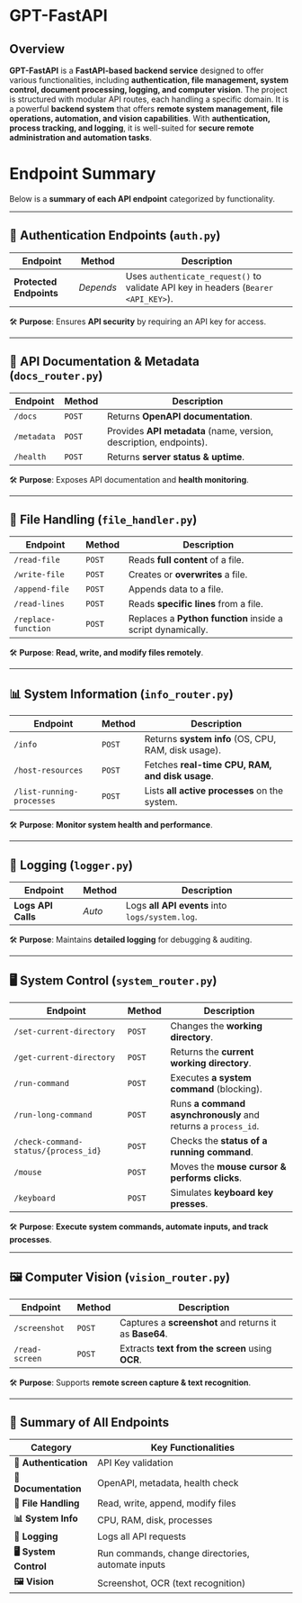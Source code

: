 # **GPT-FastAPI**
## **Overview**
**GPT-FastAPI** is a **FastAPI-based backend service** designed to offer various functionalities, including **authentication, file management, system control, document processing, logging, and computer vision**. The project is structured with modular API routes, each handling a specific domain. It is a powerful **backend system** that offers **remote system management, file operations, automation, and vision capabilities**. With **authentication, process tracking, and logging**, it is well-suited for **secure remote administration and automation tasks**.

# **Endpoint Summary**
Below is a **summary of each API endpoint** categorized by functionality.

---

## **🔐 Authentication Endpoints (`auth.py`)**
| **Endpoint**      | **Method** | **Description** |
|------------------|-----------|----------------|
| **Protected Endpoints** | _Depends_ | Uses `authenticate_request()` to validate API key in headers (`Bearer <API_KEY>`). |

🛠 **Purpose**: Ensures **API security** by requiring an API key for access.

---

## **📄 API Documentation & Metadata (`docs_router.py`)**
| **Endpoint**      | **Method** | **Description** |
|------------------|-----------|----------------|
| `/docs`          | `POST`  | Returns **OpenAPI documentation**. |
| `/metadata`      | `POST`  | Provides **API metadata** (name, version, description, endpoints). |
| `/health`        | `POST`  | Returns **server status & uptime**. |

🛠 **Purpose**: Exposes API documentation and **health monitoring**.

---

## **📂 File Handling (`file_handler.py`)**
| **Endpoint**      | **Method** | **Description** |
|------------------|-----------|----------------|
| `/read-file`     | `POST`    | Reads **full content** of a file. |
| `/write-file`    | `POST`    | Creates or **overwrites** a file. |
| `/append-file`   | `POST`    | Appends data to a file. |
| `/read-lines`    | `POST`    | Reads **specific lines** from a file. |
| `/replace-function` | `POST`  | Replaces a **Python function** inside a script dynamically. |

🛠 **Purpose**: **Read, write, and modify files remotely**.

---

## **📊 System Information (`info_router.py`)**
| **Endpoint**       | **Method** | **Description** |
|-------------------|-----------|----------------|
| `/info`           | `POST`    | Returns **system info** (OS, CPU, RAM, disk usage). |
| `/host-resources` | `POST`    | Fetches **real-time CPU, RAM, and disk usage**. |
| `/list-running-processes` | `POST` | Lists **all active processes** on the system. |

🛠 **Purpose**: **Monitor system health and performance**.

---

## **📜 Logging (`logger.py`)**
| **Endpoint**      | **Method** | **Description** |
|------------------|-----------|----------------|
| **Logs API Calls** | _Auto_ | Logs **all API events** into `logs/system.log`. |

🛠 **Purpose**: Maintains **detailed logging** for debugging & auditing.

---

## **🖥️ System Control (`system_router.py`)**
| **Endpoint**      | **Method** | **Description** |
|------------------|-----------|----------------|
| `/set-current-directory` | `POST` | Changes the **working directory**. |
| `/get-current-directory` | `POST` | Returns the **current working directory**. |
| `/run-command`   | `POST`  | Executes **a system command** (blocking). |
| `/run-long-command` | `POST` | Runs **a command asynchronously** and returns a `process_id`. |
| `/check-command-status/{process_id}` | `POST` | Checks the **status of a running command**. |
| `/mouse` | `POST` | Moves the **mouse cursor & performs clicks**. |
| `/keyboard` | `POST` | Simulates **keyboard key presses**. |

🛠 **Purpose**: **Execute system commands, automate inputs, and track processes**.

---

## **🖼️ Computer Vision (`vision_router.py`)**
| **Endpoint**      | **Method** | **Description** |
|------------------|-----------|----------------|
| `/screenshot`    | `POST`  | Captures a **screenshot** and returns it as **Base64**. |
| `/read-screen`   | `POST`  | Extracts **text from the screen** using **OCR**. |

🛠 **Purpose**: Supports **remote screen capture & text recognition**.

---

## **📌 Summary of All Endpoints**
| **Category**            | **Key Functionalities** |
|------------------------|-----------------------|
| **🔐 Authentication**  | API Key validation |
| **📄 Documentation**   | OpenAPI, metadata, health check |
| **📂 File Handling**   | Read, write, append, modify files |
| **📊 System Info**     | CPU, RAM, disk, processes |
| **📜 Logging**         | Logs all API requests |
| **🖥️ System Control**  | Run commands, change directories, automate inputs |
| **🖼️ Vision**         | Screenshot, OCR (text recognition) |
